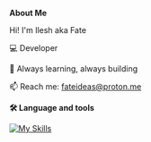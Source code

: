  **About Me**

 Hi! I'm Ilesh aka Fate 

   💻 Developer

   🌱 Always learning, always building 

   📫 Reach me: fateideas@proton.me

 **🛠 Language and tools**
    
   [![My Skills](https://skillicons.dev/icons?i=python,c,mysql)](https://skillicons.dev)

